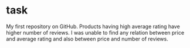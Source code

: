 # task
My first repository on GitHub.
Products having high average rating have higher number of reviews.
I was unable to find any relation between price and average rating and also  between price and  number of reviews.
